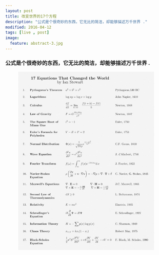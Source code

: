 ```yaml
---
layout: post
title: 改变世界的17个方程
description: "公式是个很奇妙的东西，它无比的简洁，却能够描述万千世界 ."
modified: 2016-04-12
tags: [live , post]
image:
  feature: abstract-3.jpg
---
```


### 公式是个很奇妙的东西，它无比的简洁，却能够描述万千世界 .

<figure>
<a href="/images/live-17-Equation.jpg"><img src="/images/live-17-Equation.jpg" alt=""></a>
</figure>
 

